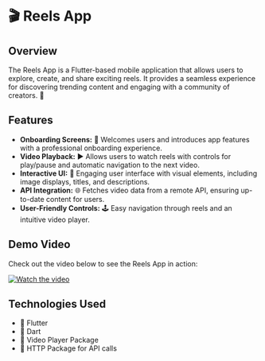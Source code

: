 # 🎬 Reels App

## Overview

The Reels App is a Flutter-based mobile application that allows users to explore, create, and share exciting reels. It provides a seamless experience for discovering trending content and engaging with a community of creators. 🌟

## Features

- **Onboarding Screens:** 🎉 Welcomes users and introduces app features with a professional onboarding experience.
- **Video Playback:** ▶️ Allows users to watch reels with controls for play/pause and automatic navigation to the next video.
- **Interactive UI:** 🎨 Engaging user interface with visual elements, including image displays, titles, and descriptions.
- **API Integration:** 🌐 Fetches video data from a remote API, ensuring up-to-date content for users.
- **User-Friendly Controls:** 🕹️ Easy navigation through reels and an intuitive video player.

## Demo Video

Check out the video below to see the Reels App in action:

[![Watch the video](https://img.youtube.com/vi/qgDgyLbA72c/0.jpg)](https://youtu.be/qgDgyLbA72c?si=QwpTZb7zj6TpjsQY)

## Technologies Used

- 📌 Flutter
- 📌 Dart
- 📌 Video Player Package
- 📌 HTTP Package for API calls
